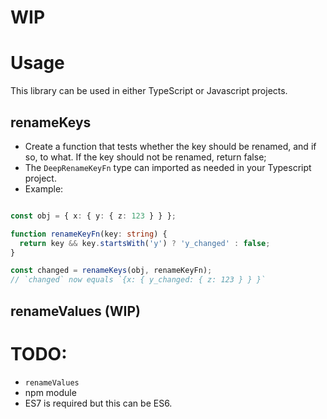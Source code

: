 # WIP

# Usage
This library can be used in either TypeScript or Javascript projects.

## renameKeys
* Create a function that tests whether the key should be renamed, and if so, to what. If the key should not be renamed, return false;
* The `DeepRenameKeyFn` type can imported as needed in your Typescript project.
* Example:

```typescript

const obj = { x: { y: { z: 123 } } };

function renameKeyFn(key: string) {
  return key && key.startsWith('y') ? 'y_changed' : false;
}

const changed = renameKeys(obj, renameKeyFn);
// `changed` now equals `{x: { y_changed: { z: 123 } } }`
```

## renameValues (WIP)

# TODO:
* `renameValues`
* npm module
* ES7 is required but this can be ES6.
